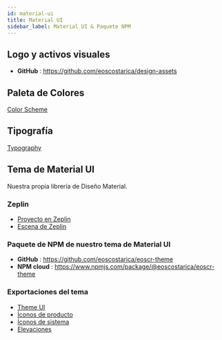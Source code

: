 ```yaml
---
id: material-ui
title: Material UI
sidebar_label: Material UI & Paquete NPM
---
```


## Logo y activos visuales

- **GitHub** : https://github.com/eoscostarica/design-assets

## Paleta de Colores

[Color Scheme](https://github.com/eoscostarica/eoscr-mui-library/blob/master/exports/Color_Scheme.pdf)

## Tipografía

[Typography](https://github.com/eoscostarica/eoscr-mui-library/blob/master/exports/Typography_Scale.pdf) 

## Tema de Material UI

Nuestra propia librería de Diseño Material.

### Zeplin
- [Proyecto en Zeplin](https://zpl.io/brZKD4L)
- [Escena de Zeplin](https://scene.zeplin.io/project/5ea8f7f46cfde425751bc5ec)

### Paquete de NPM de nuestro tema de Material UI

- **GitHub** : https://github.com/eoscostarica/eoscr-theme
- **NPM cloud** : https://www.npmjs.com/package/@eoscostarica/eoscr-theme

### Exportaciones del tema
- [Theme UI](https://github.com/eoscostarica/eoscr-mui-library/blob/master/exports/Theme_UI.pdf)
- [Íconos de producto](https://github.com/eoscostarica/eoscr-mui-library/blob/master/exports/System_Icons.pdf)
- [Íconos de sistema](https://github.com/eoscostarica/eoscr-mui-library/blob/master/exports/Color_Scheme.pdf)
- [Elevaciones](https://github.com/eoscostarica/eoscr-mui-library/blob/master/exports/Elevation.pdf)